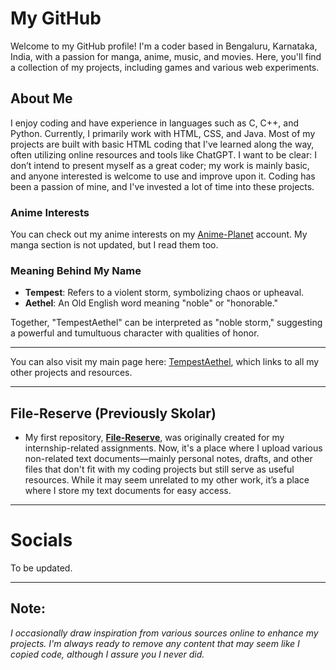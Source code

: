 # My GitHub

Welcome to my GitHub profile! I'm a coder based in Bengaluru, Karnataka, India, with a passion for manga, anime, music, and movies. Here, you'll find a collection of my projects, including games and various web experiments.

## About Me
I enjoy coding and have experience in languages such as C, C++, and Python. Currently, I primarily work with HTML, CSS, and Java. Most of my projects are built with basic HTML coding that I've learned along the way, often utilizing online resources and tools like ChatGPT. I want to be clear: I don’t intend to present myself as a great coder; my work is mainly basic, and anyone interested is welcome to use and improve upon it. Coding has been a passion of mine, and I've invested a lot of time into these projects.

### Anime Interests
You can check out my anime interests on my [Anime-Planet](https://www.anime-planet.com/users/TempestAethel) account. My manga section is not updated, but I read them too.

### Meaning Behind My Name
- **Tempest**: Refers to a violent storm, symbolizing chaos or upheaval.
- **Aethel**: An Old English word meaning "noble" or "honorable."

Together, "TempestAethel" can be interpreted as "noble storm," suggesting a powerful and tumultuous character with qualities of honor.

---

You can also visit my main page here: [TempestAethel](https://tempestaethel.github.io/TempestAethel/), which links to all my other projects and resources.

---

## File-Reserve (Previously Skolar)
- My first repository, **[File-Reserve](https://github.com/TempestAethel/File-Reserve)**, was originally created for my internship-related assignments. Now, it's a place where I upload various non-related text documents—mainly personal notes, drafts, and other files that don't fit with my coding projects but still serve as useful resources. While it may seem unrelated to my other work, it’s a place where I store my text documents for easy access.

---

# Socials 
To be updated.

---

## Note:
*I occasionally draw inspiration from various sources online to enhance my projects. I'm always ready to remove any content that may seem like I copied code, although I assure you I never did.*
